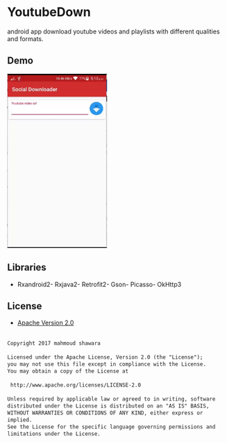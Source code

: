 # YoutubeDown

android app download youtube videos and playlists with different qualities and formats.



## Demo

 <img src="screenshots/demo.gif" height="400" alt="demo gif"/>

## Libraries
- Rxandroid2- Rxjava2- Retrofit2- Gson- Picasso- OkHttp3





## License



* [Apache Version 2.0](http://www.apache.org/licenses/LICENSE-2.0.html)



```

Copyright 2017 mahmoud shawara

Licensed under the Apache License, Version 2.0 (the "License");
you may not use this file except in compliance with the License.
You may obtain a copy of the License at

 http://www.apache.org/licenses/LICENSE-2.0

Unless required by applicable law or agreed to in writing, software
distributed under the License is distributed on an "AS IS" BASIS,
WITHOUT WARRANTIES OR CONDITIONS OF ANY KIND, either express or implied.
See the License for the specific language governing permissions and
limitations under the License.
```
